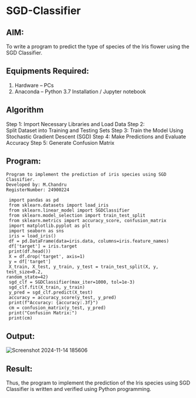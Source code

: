 # SGD-Classifier
## AIM:
To write a program to predict the type of species of the Iris flower using the SGD Classifier.

## Equipments Required:
1. Hardware – PCs
2. Anaconda – Python 3.7 Installation / Jupyter notebook

## Algorithm
Step 1:
 Import Necessary Libraries and Load Data
Step 2:  
 Split Dataset into Training and Testing Sets
Step 3:
 Train the Model Using Stochastic Gradient Descent (SGD)
Step 4:
 Make Predictions and Evaluate Accuracy
Step 5:
 Generate Confusion Matrix
## Program:
```
Program to implement the prediction of iris species using SGD Classifier.
Developed by: M.Chandru 
RegisterNumber: 24900224
```
```
 import pandas as pd
 from sklearn.datasets import load_iris
 from sklearn.linear_model import SGDClassifier
 from sklearn.model_selection import train_test_split
 from sklearn.metrics import accuracy_score, confusion_matrix
 import matplotlib.pyplot as plt
 import seaborn as sns
 iris = load_iris()
 df = pd.DataFrame(data=iris.data, columns=iris.feature_names)
 df['target'] = iris.target
 print(df.head())
 X = df.drop('target', axis=1)
 y = df['target']
 X_train, X_test, y_train, y_test = train_test_split(X, y, test_size=0.2, 
random_state=42)
 sgd_clf = SGDClassifier(max_iter=1000, tol=1e-3)
 sgd_clf.fit(X_train, y_train)
 y_pred = sgd_clf.predict(X_test)
 accuracy = accuracy_score(y_test, y_pred)
 print(f"Accuracy: {accuracy:.3f}")
 cm = confusion_matrix(y_test, y_pred)
 print("Confusion Matrix:")
 print(cm)
```
## Output:
![Screenshot 2024-11-14 185606](https://github.com/user-attachments/assets/3156ad44-22bb-45b7-a423-0fea18292e1f)



## Result:
Thus, the program to implement the prediction of the Iris species using SGD Classifier is written and verified using Python programming.
